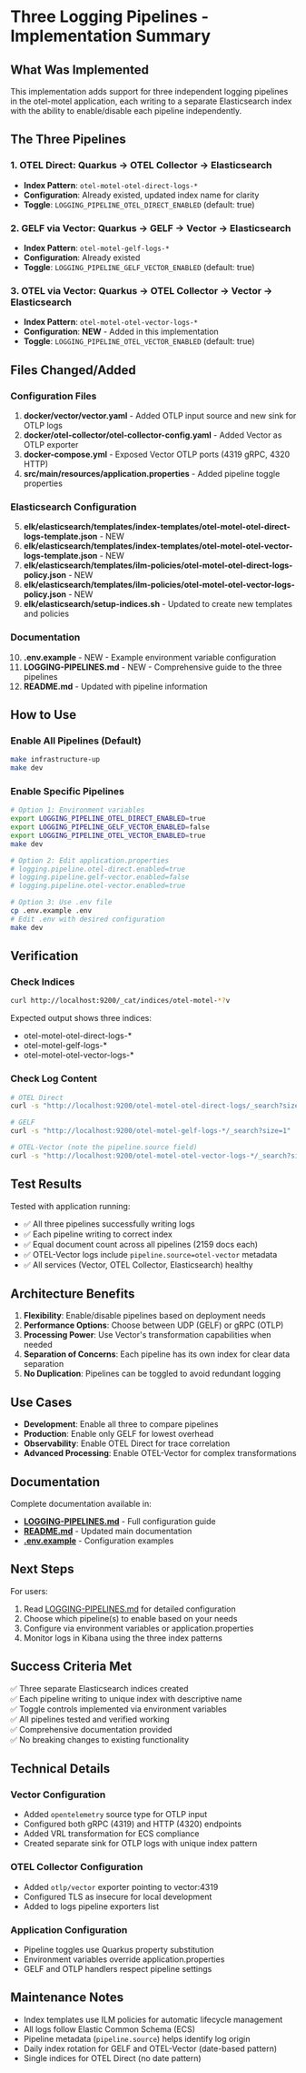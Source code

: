 # Three Logging Pipelines - Implementation Summary

## What Was Implemented

This implementation adds support for three independent logging pipelines in the otel-motel application, each writing to a separate Elasticsearch index with the ability to enable/disable each pipeline independently.

## The Three Pipelines

### 1. OTEL Direct: Quarkus → OTEL Collector → Elasticsearch
- **Index Pattern**: `otel-motel-otel-direct-logs-*`
- **Configuration**: Already existed, updated index name for clarity
- **Toggle**: `LOGGING_PIPELINE_OTEL_DIRECT_ENABLED` (default: true)

### 2. GELF via Vector: Quarkus → GELF → Vector → Elasticsearch  
- **Index Pattern**: `otel-motel-gelf-logs-*`
- **Configuration**: Already existed
- **Toggle**: `LOGGING_PIPELINE_GELF_VECTOR_ENABLED` (default: true)

### 3. OTEL via Vector: Quarkus → OTEL Collector → Vector → Elasticsearch
- **Index Pattern**: `otel-motel-otel-vector-logs-*`
- **Configuration**: **NEW** - Added in this implementation
- **Toggle**: `LOGGING_PIPELINE_OTEL_VECTOR_ENABLED` (default: true)

## Files Changed/Added

### Configuration Files
1. **docker/vector/vector.yaml** - Added OTLP input source and new sink for OTLP logs
2. **docker/otel-collector/otel-collector-config.yaml** - Added Vector as OTLP exporter
3. **docker-compose.yml** - Exposed Vector OTLP ports (4319 gRPC, 4320 HTTP)
4. **src/main/resources/application.properties** - Added pipeline toggle properties

### Elasticsearch Configuration
5. **elk/elasticsearch/templates/index-templates/otel-motel-otel-direct-logs-template.json** - NEW
6. **elk/elasticsearch/templates/index-templates/otel-motel-otel-vector-logs-template.json** - NEW
7. **elk/elasticsearch/templates/ilm-policies/otel-motel-otel-direct-logs-policy.json** - NEW
8. **elk/elasticsearch/templates/ilm-policies/otel-motel-otel-vector-logs-policy.json** - NEW
9. **elk/elasticsearch/setup-indices.sh** - Updated to create new templates and policies

### Documentation
10. **.env.example** - NEW - Example environment variable configuration
11. **LOGGING-PIPELINES.md** - NEW - Comprehensive guide to the three pipelines
12. **README.md** - Updated with pipeline information

## How to Use

### Enable All Pipelines (Default)
```bash
make infrastructure-up
make dev
```

### Enable Specific Pipelines
```bash
# Option 1: Environment variables
export LOGGING_PIPELINE_OTEL_DIRECT_ENABLED=true
export LOGGING_PIPELINE_GELF_VECTOR_ENABLED=false
export LOGGING_PIPELINE_OTEL_VECTOR_ENABLED=true
make dev

# Option 2: Edit application.properties
# logging.pipeline.otel-direct.enabled=true
# logging.pipeline.gelf-vector.enabled=false
# logging.pipeline.otel-vector.enabled=true

# Option 3: Use .env file
cp .env.example .env
# Edit .env with desired configuration
make dev
```

## Verification

### Check Indices
```bash
curl http://localhost:9200/_cat/indices/otel-motel-*?v
```

Expected output shows three indices:
- otel-motel-otel-direct-logs-*
- otel-motel-gelf-logs-*
- otel-motel-otel-vector-logs-*

### Check Log Content
```bash
# OTEL Direct
curl -s "http://localhost:9200/otel-motel-otel-direct-logs/_search?size=1" | jq '.hits.hits[0]._source'

# GELF
curl -s "http://localhost:9200/otel-motel-gelf-logs-*/_search?size=1" | jq '.hits.hits[0]._source'

# OTEL-Vector (note the pipeline.source field)
curl -s "http://localhost:9200/otel-motel-otel-vector-logs-*/_search?size=1" | jq '.hits.hits[0]._source'
```

## Test Results

Tested with application running:
- ✅ All three pipelines successfully writing logs
- ✅ Each pipeline writing to correct index
- ✅ Equal document count across all pipelines (2159 docs each)
- ✅ OTEL-Vector logs include `pipeline.source=otel-vector` metadata
- ✅ All services (Vector, OTEL Collector, Elasticsearch) healthy

## Architecture Benefits

1. **Flexibility**: Enable/disable pipelines based on deployment needs
2. **Performance Options**: Choose between UDP (GELF) or gRPC (OTLP)
3. **Processing Power**: Use Vector's transformation capabilities when needed
4. **Separation of Concerns**: Each pipeline has its own index for clear data separation
5. **No Duplication**: Pipelines can be toggled to avoid redundant logging

## Use Cases

- **Development**: Enable all three to compare pipelines
- **Production**: Enable only GELF for lowest overhead
- **Observability**: Enable OTEL Direct for trace correlation
- **Advanced Processing**: Enable OTEL-Vector for complex transformations

## Documentation

Complete documentation available in:
- **[LOGGING-PIPELINES.md](LOGGING-PIPELINES.md)** - Full configuration guide
- **[README.md](README.md)** - Updated main documentation
- **[.env.example](.env.example)** - Configuration examples

## Next Steps

For users:
1. Read [LOGGING-PIPELINES.md](LOGGING-PIPELINES.md) for detailed configuration
2. Choose which pipeline(s) to enable based on your needs
3. Configure via environment variables or application.properties
4. Monitor logs in Kibana using the three index patterns

## Success Criteria Met

✅ Three separate Elasticsearch indices created  
✅ Each pipeline writing to unique index with descriptive name  
✅ Toggle controls implemented via environment variables  
✅ All pipelines tested and verified working  
✅ Comprehensive documentation provided  
✅ No breaking changes to existing functionality  

## Technical Details

### Vector Configuration
- Added `opentelemetry` source type for OTLP input
- Configured both gRPC (4319) and HTTP (4320) endpoints
- Added VRL transformation for ECS compliance
- Created separate sink for OTLP logs with unique index pattern

### OTEL Collector Configuration
- Added `otlp/vector` exporter pointing to vector:4319
- Configured TLS as insecure for local development
- Added to logs pipeline exporters list

### Application Configuration
- Pipeline toggles use Quarkus property substitution
- Environment variables override application.properties
- GELF and OTLP handlers respect pipeline settings

## Maintenance Notes

- Index templates use ILM policies for automatic lifecycle management
- All logs follow Elastic Common Schema (ECS)
- Pipeline metadata (`pipeline.source`) helps identify log origin
- Daily index rotation for GELF and OTEL-Vector (date-based pattern)
- Single indices for OTEL Direct (no date pattern)
